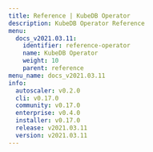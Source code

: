 ```yaml
---
title: Reference | KubeDB Operator
description: KubeDB Operator Reference
menu:
  docs_v2021.03.11:
    identifier: reference-operator
    name: KubeDB Operator
    weight: 10
    parent: reference
menu_name: docs_v2021.03.11
info:
  autoscaler: v0.2.0
  cli: v0.17.0
  community: v0.17.0
  enterprise: v0.4.0
  installer: v0.17.0
  release: v2021.03.11
  version: v2021.03.11
---
```



